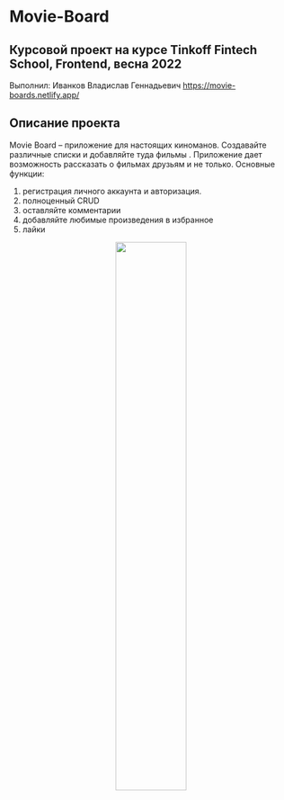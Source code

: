 # Movie-Board

## Курсовой проект на курсе Tinkoff Fintech School, Frontend, весна 2022

Выполнил: Иванков Владислав Геннадьевич
https://movie-boards.netlify.app/

## Описание проекта

Movie Board – приложение для настоящих киноманов. Создавайте различные списки и добавляйте туда фильмы . Приложение дает возможность рассказать о фильмах друзьям и не только.
Основные функции:

1. регистрация личного аккаунта и авторизация.
2. полноценный CRUD
3. оставляйте комментарии
4. добавляйте любимые произведения в избранное
5. лайки

<p align="center">
  <img src="https://user-images.githubusercontent.com/76906355/176107935-59b6dd3a-6965-4325-9a43-f7b16ecfe424.png" width="50%">
</p>
